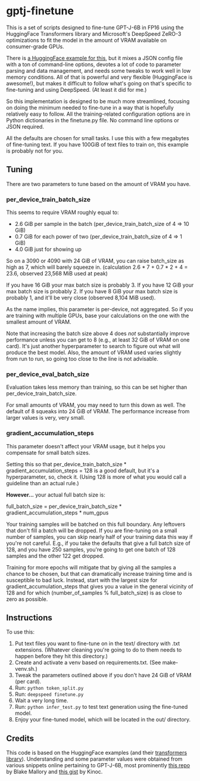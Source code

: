 # gptj-finetune

This is a set of scripts designed to fine-tune GPT-J-6B in FP16 using the
HuggingFace Transformers library and Microsoft's DeepSpeed ZeRO-3
optimizations to fit the model in the amount of VRAM available on
consumer-grade GPUs.

There is
[a HuggingFace example for this](https://github.com/huggingface/transformers/blob/main/examples/pytorch/language-modeling/run_clm.py),
but it mixes a JSON config file with a ton of command-line options, devotes
a lot of code to parameter parsing and data management, and needs some tweaks
to work well in low memory conditions.  All of that is powerful and very
flexible (HuggingFace is awesome!), but makes it difficult to follow what's
going on that's specific to fine-tuning and using DeepSpeed. (At least it
did for me.)

So this implementation is designed to be much more streamlined, focusing on
doing the minimum needed to fine-tune in a way that is hopefully relatively
easy to follow.  All the training-related configuration options are in
Python dictionaries in the finetune.py file. No command line options or JSON
required.

All the defaults are chosen for small tasks.  I use this with a few
megabytes of fine-tuning text.  If you have 100GiB of text files to
train on, this example is probably not for you.

## Tuning

There are two parameters to tune based on the amount of VRAM you have.

### per\_device\_train\_batch\_size

This seems to require VRAM roughly equal to:

* 2.6 GiB per sample in the batch (per\_device\_train\_batch\_size of 4 => 10 GiB)
* 0.7 GiB for each power of two (per\_device\_train\_batch\_size of 4 => 1 GiB)
* 4.0 GiB just for showing up

So on a 3090 or 4090 with 24 GiB of VRAM, you can raise batch\_size as high
as 7, which will barely squeeze in. (calculation 2.6 * 7 + 0.7 * 2 + 4 = 23.6,
observed 23,568 MiB used at peak)

If you have 16 GiB your max batch size is probably 3.  If you have 12 GiB
your max batch size is probably 2.  If you have 8 GiB your max batch size
is probably 1, and it'll be very close (observed 8,104 MiB used).

As the name implies, this parameter is per-device, not aggregated. So if you
are training with multiple GPUs, base your calculations on the one with the
smallest amount of VRAM.

Note that increasing the batch size above 4 does *not* substantially improve
performance unless you can get to 8 (e.g., at least 32 GiB of VRAM on one card).
It's just another hyperparameter to search to figure out what will produce the
best model.  Also, the amount of VRAM used varies slightly from run to run,
so going too close to the line is not advisable.

### per\_device\_eval\_batch\_size

Evaluation takes less memory than training, so this can be set higher than
per\_device\_train\_batch\_size.

For small amounts of VRAM, you may need to turn this down as well.  The default
of 8 squeaks into 24 GiB of VRAM.  The performance increase from larger values
is very, very small.

### gradient\_accumulation\_steps

This parameter doesn't affect your VRAM usage, but it helps you compensate for
small batch sizes.

Setting this so that
per\_device\_train\_batch\_size * gradient\_accumulation\_steps = 128
is a good default, but it's a hyperparameter, so, check it.  (Using 128 is
more of what you would call a guideline than an actual rule.)

**However...** your actual full batch size is:

full\_batch\_size = per\_device\_train\_batch\_size * gradient\_accumulation\_steps * num\_gpus

Your training samples will be batched on this full boundary.  Any leftovers
that don't fill a batch will be dropped.  If you are fine-tuning on a small
number of samples, you can skip nearly half of your training data this
way if you're not careful.  E.g., if you take the defaults that give a full
batch size of 128, and you have 250 samples, you're going to get one batch of
128 samples and the other 122 get dropped.

Training for more epochs will mitigate that by giving all the samples a chance
to be chosen, but that can dramatically increase training time and is
susceptible to bad luck.  Instead, start with the largest size for
gradient_accumulation_steps that gives you a value in the general
vicinity of 128 and for which (number_of_samples % full_batch_size) is as
close to zero as possible.

## Instructions

To use this:

1. Put text files you want to fine-tune on in the text/ directory with .txt extensions. (Whatever cleaning you're going to do to them needs to happen before they hit this directory.)
2. Create and activate a venv based on requirements.txt. (See make-venv.sh.)
3. Tweak the parameters outlined above if you don't have 24 GiB of VRAM (per card).
4. Run: `python token_split.py`
5. Run: `deepspeed finetune.py`
6. Wait a very long time.
7. Run: `python infer_test.py` to test text generation using the fine-tuned model.
8. Enjoy your fine-tuned model, which will be located in the out/ directory.

## Credits

This code is based on the HuggingFace examples (and their
[transformers library](https://huggingface.co/docs/transformers/index)).
Understanding and some parameter values were obtained from various snippets
online pertaining to GPT-J-6B, most prominently
[this repo](https://github.com/mallorbc/Finetune_GPTNEO_GPTJ6B/tree/main/finetuning_repo)
by Blake Mallory and
[this gist](https://gist.github.com/kinoc/dca36b12b5e956688a9b92a87ba7c52c#gistcomment-4398821)
by Kinoc.
